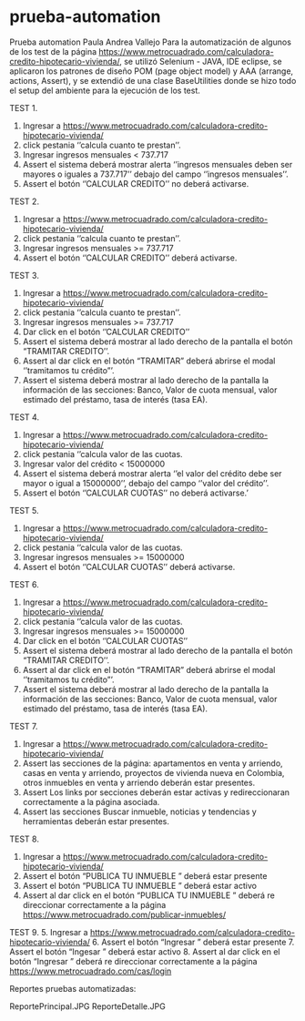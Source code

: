 # prueba-automation
Prueba automation Paula Andrea Vallejo
Para la automatización de algunos de  los test de la página https://www.metrocuadrado.com/calculadora-credito-hipotecario-vivienda/, se utilizó Selenium - JAVA,  IDE eclipse,  se aplicaron los patrones de diseño POM (page object model) y AAA (arrange, actions, Assert), y se extendió de una clase BaseUtilities donde se hizo todo el setup del ambiente para la ejecución de los test.
 

TEST 1.  
1.	Ingresar a  https://www.metrocuadrado.com/calculadora-credito-hipotecario-vivienda/ 
2.	click pestania ‘’calcula cuanto te prestan’’.
3.	Ingresar ingresos mensuales  < 737.717
4.	Assert el sistema deberá mostrar alerta ‘’ingresos mensuales deben ser mayores o iguales  a  737.717’’ debajo del  campo ‘’ingresos mensuales’’.
5.	Assert  el botón ‘’CALCULAR CREDITO’’ no deberá  activarse.

TEST 2. 
1.	Ingresar a  https://www.metrocuadrado.com/calculadora-credito-hipotecario-vivienda/ 
2.	click pestania ‘’calcula cuanto te prestan’’.
3.	Ingresar ingresos mensuales  >= 737.717
4.	Assert  el botón ‘’CALCULAR CREDITO’’ deberá  activarse.

TEST 3. 
1.	Ingresar a  https://www.metrocuadrado.com/calculadora-credito-hipotecario-vivienda/ 
1.	click pestania ‘’calcula cuanto te prestan’’.
2.	Ingresar ingresos mensuales  >= 737.717
3.	Dar click en el botón ‘’CALCULAR CREDITO’’ 
4.	Assert el sistema deberá mostrar al lado derecho de  la pantalla el botón “TRAMITAR CREDITO’’. 
5.	Assert al dar click en el botón “TRAMITAR” deberá abrirse el modal ‘’tramitamos tu crédito”’. 
6.	Assert el sistema deberá mostrar al lado derecho de  la pantalla la información de las secciones: Banco, Valor de cuota mensual, valor estimado del préstamo, tasa de interés (tasa EA).


TEST 4. 
1.	Ingresar a  https://www.metrocuadrado.com/calculadora-credito-hipotecario-vivienda/ 
2.	click pestania ‘’calcula valor de las cuotas.
3.	Ingresar  valor del crédito  < 15000000
4.	Assert el sistema deberá mostrar alerta ‘’el valor del crédito debe ser  mayor o igual a  15000000’’, debajo del  campo ‘’valor del crédito’’. 
5.	Assert  el botón ‘’CALCULAR CUOTAS’’ no deberá  activarse.’


TEST 5. 
1.	Ingresar a  https://www.metrocuadrado.com/calculadora-credito-hipotecario-vivienda/ 
2.	click pestania ‘’calcula valor de las cuotas.
3.	Ingresar ingresos mensuales  >= 15000000
4.	Assert  el botón ‘’CALCULAR CUOTAS’’ deberá  activarse.


TEST 6. 
1.	Ingresar a  https://www.metrocuadrado.com/calculadora-credito-hipotecario-vivienda/ 
2.	click pestania ‘’calcula valor de las cuotas.
3.	Ingresar ingresos mensuales  >= 15000000
4.	Dar click en el botón ‘’CALCULAR CUOTAS’’ 
5.	Assert el sistema deberá mostrar al lado derecho de  la pantalla el botón “TRAMITAR CREDITO’’. 
6.	Assert al dar click en el botón “TRAMITAR” deberá abrirse el modal ‘’tramitamos tu crédito”’. 
7.	Assert el sistema deberá mostrar al lado derecho de  la pantalla la información de las secciones: Banco, Valor de cuota mensual, valor estimado del préstamo, tasa de interés (tasa EA).

TEST 7. 
1.	Ingresar a  https://www.metrocuadrado.com/calculadora-credito-hipotecario-vivienda/ 
2.	Assert las secciones de la página: apartamentos en venta y arriendo, casas en venta y arriendo, proyectos de vivienda nueva en Colombia, otros inmuebles en venta y arriendo deberán estar presentes. 
3.	Assert Los links por secciones deberán estar activas y redireccionaran correctamente a la página asociada.
4.	Assert las secciones Buscar inmueble, noticias y  tendencias y herramientas deberán estar presentes. 

TEST 8. 
1.	Ingresar a  https://www.metrocuadrado.com/calculadora-credito-hipotecario-vivienda/
2.	Assert el botón  “PUBLICA TU INMUEBLE ” deberá estar presente 
3.	Assert el botón  “PUBLICA TU INMUEBLE ” deberá estar activo 
4.	Assert al dar click en el botón  “PUBLICA TU INMUEBLE ” deberá re direccionar correctamente a la página https://www.metrocuadrado.com/publicar-inmuebles/

TEST 9. 
5.	Ingresar a  https://www.metrocuadrado.com/calculadora-credito-hipotecario-vivienda/
6.	Assert el botón  “Ingresar ” deberá estar presente 
7.	Assert el botón  “Ingesar ” deberá estar activo 
8.	Assert al dar click en el botón  “Ingresar ” deberá re direccionar correctamente a la página https://www.metrocuadrado.com/cas/login 

Reportes pruebas automatizadas: 

ReportePrincipal.JPG
ReporteDetalle.JPG

